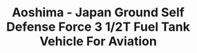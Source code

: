 ---
layout: product
title: "Aoshima - Japan Ground Self Defense Force 3 1/2T Fuel Tank Vehicle For Aviation"
price: "TBA" 
desc: "N/A"
img_path: "/assets/img/AO07945.webp"
brand: "N/A"
available: false
special_offer: false
new: false
soon: false
cat: "010000"
subcat: "013700"
subsubcat: "0N/A"
sifra: "AO07945"
popular: false
---